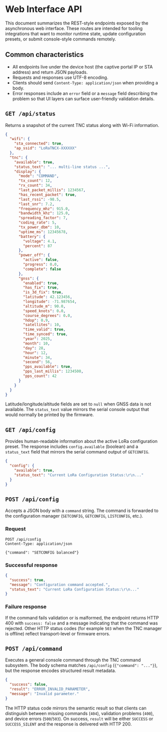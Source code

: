 # Web Interface API

This document summarizes the REST-style endpoints exposed by the asynchronous web
interface. These routes are intended for tooling integrations that want to
monitor runtime state, update configuration presets, or submit console-style
commands remotely.

## Common characteristics

- All endpoints live under the device host (the captive portal IP or STA
  address) and return JSON payloads.
- Requests and responses use UTF-8 encoding.
- Clients should send `Content-Type: application/json` when providing a body.
- Error responses include an `error` field or a `message` field describing the
  problem so that UI layers can surface user-friendly validation details.

## `GET /api/status`

Returns a snapshot of the current TNC status along with Wi-Fi information.

```json
{
  "wifi": {
    "sta_connected": true,
    "ap_ssid": "LoRaTNCX-XXXXXX"
  },
  "tnc": {
    "available": true,
    "status_text": "... multi-line status ...",
    "display": {
      "mode": "COMMAND",
      "tx_count": 12,
      "rx_count": 34,
      "last_packet_millis": 1234567,
      "has_recent_packet": true,
      "last_rssi": -98.5,
      "last_snr": 7.2,
      "frequency_mhz": 915.0,
      "bandwidth_khz": 125.0,
      "spreading_factor": 7,
      "coding_rate": 5,
      "tx_power_dbm": 10,
      "uptime_ms": 12345678,
      "battery": {
        "voltage": 4.1,
        "percent": 87
      },
      "power_off": {
        "active": false,
        "progress": 0.0,
        "complete": false
      },
      "gnss": {
        "enabled": true,
        "has_fix": true,
        "is_3d_fix": true,
        "latitude": 42.123456,
        "longitude": -71.987654,
        "altitude_m": 90.0,
        "speed_knots": 0.0,
        "course_degrees": 0.0,
        "hdop": 0.9,
        "satellites": 10,
        "time_valid": true,
        "time_synced": true,
        "year": 2025,
        "month": 10,
        "day": 28,
        "hour": 12,
        "minute": 34,
        "second": 56,
        "pps_available": true,
        "pps_last_millis": 1234500,
        "pps_count": 42
      }
    }
  }
}
```

Latitude/longitude/altitude fields are set to `null` when GNSS data is not
available. The `status_text` value mirrors the serial console output that would
normally be printed by the firmware.

## `GET /api/config`

Provides human-readable information about the active LoRa configuration preset.
The response includes `config.available` (boolean) and a `status_text` field that
mirrors the serial command output of `GETCONFIG`.

```json
{
  "config": {
    "available": true,
    "status_text": "Current LoRa Configuration Status:\r\n..."
  }
}
```

## `POST /api/config`

Accepts a JSON body with a `command` string. The command is forwarded to the
configuration manager (`SETCONFIG`, `GETCONFIG`, `LISTCONFIG`, etc.).

### Request

```http
POST /api/config
Content-Type: application/json

{"command": "SETCONFIG balanced"}
```

### Successful response

```json
{
  "success": true,
  "message": "Configuration command accepted.",
  "status_text": "Current LoRa Configuration Status:\r\n..."
}
```

### Failure response

If the command fails validation or is malformed, the endpoint returns HTTP 400
with `success: false` and a message indicating that the command was rejected.
Other HTTP status codes (for example `503` when the TNC manager is offline)
reflect transport-level or firmware errors.

## `POST /api/command`

Executes a general console command through the TNC command subsystem. The body
schema matches `/api/config` (`{"command": "..."}`), but the response encodes
structured result metadata.

```json
{
  "success": false,
  "result": "ERROR_INVALID_PARAMETER",
  "message": "Invalid parameter."
}
```

The HTTP status code mirrors the semantic result so that clients can distinguish
between missing commands (`404`), validation problems (`400`), and device errors
(`500`/`503`). On success, `result` will be either `SUCCESS` or
`SUCCESS_SILENT` and the response is delivered with HTTP 200.
